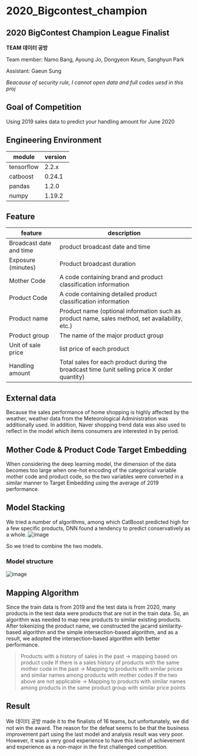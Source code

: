 # 2020_Bigcontest_champion
## __2020 BigContest Champion League Finalist__

__TEAM 데이터 공방__

Team member: Namo Bang, Ayoung Jo, Dongyeon Keum, Sanghyun Park

Assistant: Gaeun Sung

*Beacause of security rule, I cannot open data and full codes uesd in this proj*

## Goal of Competition
Using 2019 sales data to predict your handling amount for June 2020

## Engineering Environment
module|version
---|---
tensorflow|2.2.x
catboost|0.24.1
pandas|1.2.0
numpy|1.19.2

## Feature
feature|description
---|---
Broadcast date and time|product broadcast date and time
Exposure (minutes)|Product broadcast duration
Mother Code|A code containing brand and product classification information
Product Code|A code containing detailed product classification information
Product name|Product name (optional information such as product name, sales method, set availability, etc.)
Product group|The name of the major product group
Unit of sale price|list price of each product
Handling amount|Total sales for each product during the broadcast time (unit selling price X order quantity)

## External data
Because the sales performance of home shopping is highly affected by the weather, weather data from the Meteorological Administration was additionally used. In addition, Naver shopping trend data was also used to reflect in the model which items consumers are interested in by period.

## Mother Code & Product Code Target Embedding
When considering the deep learning model, the dimension of the data becomes too large when one-hot encoding of the categorical variable mother code and product code, so the two variables were converted in a similar manner to Target Embedding using the average of 2019 performance.

## Model Stacking
We tried a number of algorithms, among which CatBoost predicted high for a few specific products, DNN found a tendency to predict conservatively as a whole.
![image](https://user-images.githubusercontent.com/48271454/105502911-5067c980-5d09-11eb-8796-2222cafab5ec.png)

So we tried to combine the two models.

### Model structure
![image](https://user-images.githubusercontent.com/48271454/105503294-be13f580-5d09-11eb-9b5f-3d21b5545441.png)

## Mapping Algorithm
Since the train data is from 2019 and the test data is from 2020, many products in the test data were products that are not in the train data. So, an algorithm was needed to map new products to similar existing products. After tokenizing the product name, we constructed the jacarrd similarity-based algorithm and the simple intersection-based algorithm, and as a result, we adopted the intersection-based algorithm with better performance.

>Products with a history of sales in the past → mapping based on product code
>If there is a sales history of products with the same mother code in the past → Mapping to products with similar prices and similar names among products with mother codes
>If the two above are not applicable → Mapping to products with similar names among products in the same product group with similar price points

## Result
We 데이터 공방 made it to the finalists of 16 teams, but unfortunately, we did not win the award. The reason for the defeat seems to be that the business improvement part using the last model and analysis result was very poor. However, it was a very good experience to have this level of achievement and experience as a non-major in the first challenged competition.
